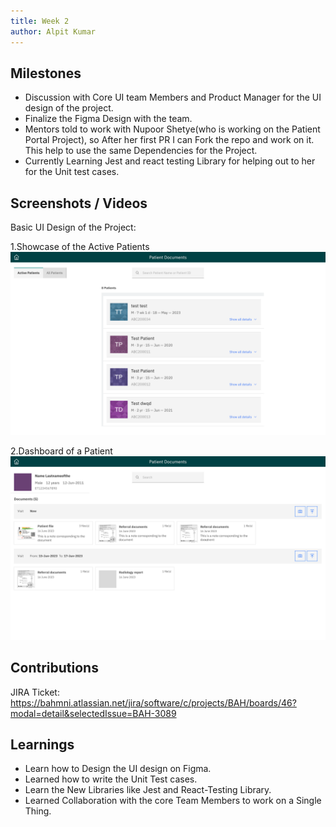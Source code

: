 ```yaml
---
title: Week 2
author: Alpit Kumar
---
```


## Milestones
- Discussion with Core UI team Members and Product Manager for the UI design of the project.
- Finalize the Figma Design with the team.
- Mentors told to work with Nupoor Shetye(who is working on the Patient Portal Project), so After her first PR I can Fork the repo and work on it. This help to use the same Dependencies for the Project.
- Currently Learning Jest and react testing Library for helping out to her for the Unit test cases.

## Screenshots / Videos 
Basic UI Design of the Project:

1.Showcase of the Active Patients
![Desktop-Bahmni Patients Showcase](page-1.png)

2.Dashboard of a Patient
![Desktop-Bahmni Patient Dashboard](page-2.png)
## Contributions
JIRA Ticket: https://bahmni.atlassian.net/jira/software/c/projects/BAH/boards/46?modal=detail&selectedIssue=BAH-3089
## Learnings
- Learn how to Design the UI design on Figma.
- Learned how to write the Unit Test cases.
- Learn the New Libraries like Jest and React-Testing Library.
- Learned Collaboration with the core Team Members to work on a Single Thing.

